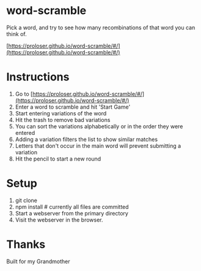 # word-scramble
Pick a word, and try to see how many recombinations of that word you can think of.

[https://proloser.github.io/word-scramble/#/](https://proloser.github.io/word-scramble/#/)

# Instructions

1. Go to [https://proloser.github.io/word-scramble/#/](https://proloser.github.io/word-scramble/#/)
2. Enter a word to scramble and hit 'Start Game'
3. Start entering variations of the word
4. Hit the trash to remove bad variations
5. You can sort the variations alphabetically or in the order they were entered
6. Adding a variation filters the list to show similar matches
7. Letters that don't occur in the main word will prevent submitting a variation
8. Hit the pencil to start a new round

# Setup

1. git clone
2. npm install # currently all files are committed
3. Start a webserver from the primary directory
4. Visit the webserver in the browser.

# Thanks

Built for my Grandmother
